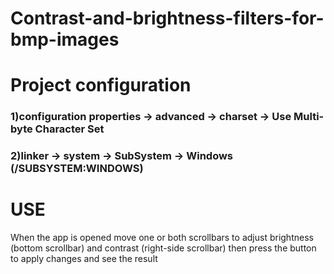 # Contrast-and-brightness-filters-for-bmp-images

# Project configuration
### 1)configuration properties -> advanced -> charset -> Use Multi-byte Character Set
### 2)linker -> system -> SubSystem -> Windows (/SUBSYSTEM:WINDOWS)

# USE

When the app is opened move one or both scrollbars to adjust brightness (bottom scrollbar) and contrast (right-side scrollbar) then press the button to apply changes and see the result
